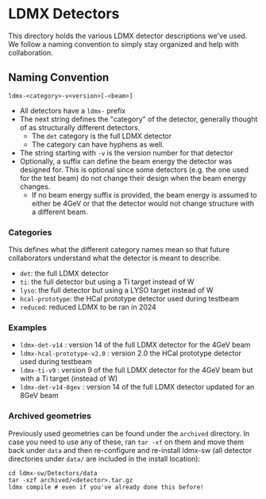 # LDMX Detectors
This directory holds the various LDMX detector descriptions we've used.
We follow a naming convention to simply stay organized and help with
collaboration.

## Naming Convention
`ldmx-<category>-v<version>[-<beam>]`

- All detectors have a `ldmx-` prefix
- The next string defines the "category" of the detector, generally
  thought of as structurally different detectors.
  - The `det` category is the full LDMX detector
  - The category can have hyphens as well.
- The string starting with `-v` is the version number for that detector
- Optionally, a suffix can define the beam energy the detector was
  designed for. This is optional since some detectors (e.g. the one
  used for the test beam) do not change their design when the beam
  energy changes.
  - If no beam energy suffix is provided, the beam energy is assumed
    to either be 4GeV or that the detector would not change structure
    with a different beam.

### Categories
This defines what the different category names mean so that future
collaborators understand what the detector is meant to describe.
- `det`: the full LDMX detector
- `ti`: the full detector but using a Ti target instead of W
- `lyso`: the full detector but using a LYSO target instead of W
- `hcal-prototype`: the HCal prototype detector used during testbeam
- `reduced`: reduced LDMX to be ran in 2024

### Examples
- `ldmx-det-v14` : version 14 of the full LDMX detector for the 4GeV beam
- `ldmx-hcal-prototype-v2.0` : version 2.0 the HCal prototype detector used during testbeam
- `ldmx-ti-v9` : version 9 of the full LDMX detector for the 4GeV beam but with a Ti target (instead of W)
- `ldmx-det-v14-8gev` : version 14 of the full LDMX detector updated for an 8GeV beam

### Archived geometries
Previously used geometries can be found under the `archived` directory. In case you need to use any of these, ran `tar -xf` on them and move them back under `data` and then re-configure and re-install ldmx-sw (all detector directories under `data/` are included in the install location):
```
cd ldmx-sw/Detectors/data
tar -xzf archived/<detector>.tar.gz
ldmx compile # even if you've already done this before!
```
